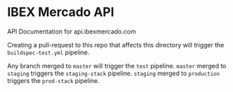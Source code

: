 # IBEX Mercado API

API Documentation for api.ibexmercado.com

Creating a pull-request to this repo that affects this directory will trigger the `buildspec-test.yml` pipeline.


Any branch merged to `master` will trigger the `test` pipeline.
`master` merged to `staging` triggers the `staging-stack` pipeline.
`staging` merged to `production` triggers the `prod-stack` pipeline.

